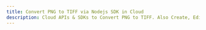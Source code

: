 ---title: Convert PNG to TIFF via Nodejs SDK in Clouddescription: Cloud APIs & SDKs to Convert PNG to TIFF. Also Create, Edit & Render Microsoft Word & OpenOffice documents in the Cloud.---